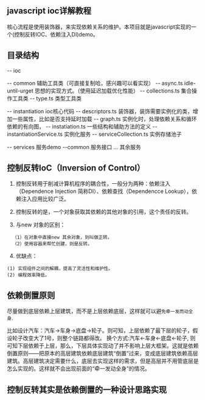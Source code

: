 ## javascript ioc详解教程
核心流程是使用装饰器，来实现依赖关系的维护。本项目就是javascript实现的一个(控制反转IOC、依赖注入DI)demo。


## 目录结构
-- ioc 

  -- common 辅助工具类（可直接复制哈，感兴趣可以看实现）
    -- async.ts idle-until-urget 思想的实现方式。（使用延迟加载优化性能）
    -- collections.ts 集合操作工具类
    -- type.ts 类型工具类

  -- instantiation ioc核心代码
    -- descriptors.ts 装饰器，装饰需要实例化的类，增加一些属性，比如是否支持延时加载
    -- graph.ts 实例化时，处理依赖关系和循环依赖的有向图，
    -- instatiation.ts 一些结构和辅助方法的定义
    -- instantiationService.ts 实例化服务
    -- serviceCollection.ts 实例存储池子
  
  -- services 服务demo
    --common 服务接口
    ... 其余服务




## 控制反转IoC（Inversion of Control）

1. 控制反转用于削减计算机程序的耦合性，一般分为两种：依赖注入（Dependence Injection 简称DI）、依赖查找（Dependencce Lookup），依赖注入应用比较广泛。

2. 控制反转的是，一个对象获取其依赖的其他对象的引用，这个责任的反转。

3. 与new 对象的区别：
```
  （1）在对象中直接new 其余对象，则叫做正转。
  （2）使用容器来帮忙创建，则是反转。
```

4. 优缺点：
```
(1) 实现组件之间的解耦，提高了灵活性和维护性。
(2) 编程效率降低。
```

## 依赖倒置原则

尽量做到底层依赖上层建筑，而不是上层依赖底层，这样就可以避`免牵一发而动全身`.

比如设计汽车：汽车->车身->底盘->轮子。则可知，上层依赖了最下层的轮子，假设轮子改变大了1号，则整个链路都得改。
换个方式:汽车<-车身<-底盘<-轮子, 则可知下层依赖于上层，那么，下层具体实现动了并不影响上层大框架。这就是依赖倒置原则——把原本的高层建筑依赖底层建筑“倒置”过来，变成底层建筑依赖高层建筑。高层建筑决定需要什么，底层去实现这样的需求，但是高层并不用管底层是怎么实现的。这样就不会出现前面的“牵一发动全身”的情况。

## 控制反转其实是依赖倒置的一种设计思路实现